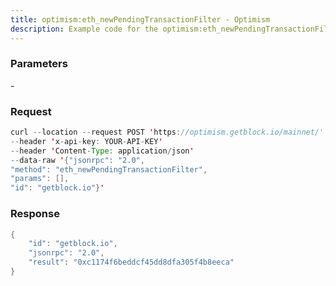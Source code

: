 ```yaml
---
title: optimism:eth_newPendingTransactionFilter - Optimism
description: Example code for the optimism:eth_newPendingTransactionFilter json-rpc method. Сomplete guide on how to use optimism:eth_newPendingTransactionFilter json-rpc in GetBlock.io Web3 documentation.
---
```


### Parameters


\-

### Request

``` java
curl --location --request POST 'https://optimism.getblock.io/mainnet/' 
--header 'x-api-key: YOUR-API-KEY' 
--header 'Content-Type: application/json' 
--data-raw '{"jsonrpc": "2.0",
"method": "eth_newPendingTransactionFilter",
"params": [],
"id": "getblock.io"}'
```

###  Response

``` java
{
    "id": "getblock.io",
    "jsonrpc": "2.0",
    "result": "0xc1174f6beddcf45dd8dfa305f4b8eeca"
}
```

